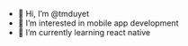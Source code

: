 - 👋 Hi, I’m @tmduyet
- 👀 I’m interested in mobile app development
- 🌱 I’m currently learning react native

